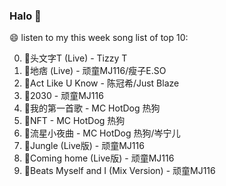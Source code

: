 

### Halo 👋

😄 listen to my this week song list of top 10:

0. 🌈头文字T (Live) - Tizzy T
1. 🌈地痞 (Live) - 顽童MJ116/瘦子E.SO
2. 🌈Act Like U Know - 陈冠希/Just Blaze
3. 🌈2030 - 顽童MJ116
4. 🌈我的第一首歌 - MC HotDog 热狗
5. 🌈NFT - MC HotDog 热狗
6. 🌈流星小夜曲 - MC HotDog 热狗/岑宁儿
7. 🌈Jungle (Live版) - 顽童MJ116
8. 🌈Coming home (Live版) - 顽童MJ116
9. 🌈Beats Myself and I (Mix Version) - 顽童MJ116

